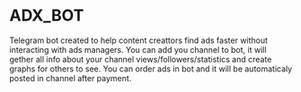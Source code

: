 # ADX_BOT 
Telegram bot created to help content creattors find ads faster without interacting with ads managers.
You can add you channel to bot, it will gether all info about your channel views/followers/statistics and create graphs for others to see.
You can order ads in bot and it will be automaticaly posted in channel after payment. 
